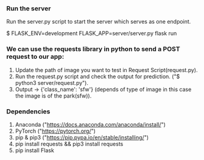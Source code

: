### Run the server
Run the server.py script to start the server which serves as one endpoint.

$ FLASK_ENV=development FLASK_APP=server/server.py flask run

### We can use the requests library in python to send a POST request to our app:
1. Update the path of image you want to test in Request Script(request.py).
2. Run the request.py script and check the output for prediction. ("$ python3 server/request.py").
3. Output -> {'class_name': 'sfw'} (depends of type of image in this case the image is of the park(sfw)).

### Dependencies
1. Anaconda ("https://docs.anaconda.com/anaconda/install/")
2. PyTorch ("https://pytorch.org/")
3. pip & pip3 ("https://pip.pypa.io/en/stable/installing/")
4. pip install requests && pip3 install requests
5. pip install Flask